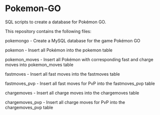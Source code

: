 # Pokemon-GO
SQL scripts to create a database for Pokémon GO.

This repository contains the following files:

pokemongo       - Create a MySQL database for the game Pokémon GO

pokemon         - Insert all Pokémon into the pokemon table

pokemon_moves   - Insert all Pokémon with corresponding fast and charge moves into pokemon_moves table

fastmoves       - Insert all fast moves into the fastmoves table

fastmoves_pvp   - Insert all fast moves for PvP into the fastmoves_pvp table

chargemoves     - Insert all charge moves into the chargemoves table

chargemoves_pvp - Insert all charge moves for PvP into the chargemoves_pvp table
